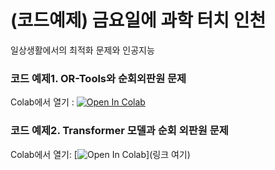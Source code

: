 # (코드예제) 금요일에 과학 터치 인천
일상생활에서의 최적화 문제와 인공지능

### 코드 예제1. OR-Tools와 순회외판원 문제
Colab에서 열기 : [![Open In Colab](https://colab.research.google.com/assets/colab-badge.svg)](https://colab.research.google.com/github/cm8908/ScienceTouch_JibumKim_TSP/blob/main/OR-Tools%E1%84%8B%E1%85%AA%20%E1%84%89%E1%85%AE%E1%86%AB%E1%84%92%E1%85%AC%E1%84%8B%E1%85%AC%E1%84%91%E1%85%A1%E1%86%AB%E1%84%8B%E1%85%AF%E1%86%AB%20%E1%84%86%E1%85%AE%E1%86%AB%E1%84%8C%E1%85%A6/OR-Tools%EC%99%80%20%EC%88%9C%ED%9A%8C%EC%99%B8%ED%8C%90%EC%9B%90%20%EB%AC%B8%EC%A0%9C.ipynb)

### 코드 예제2. Transformer 모델과 순회 외판원 문제
Colab에서 열기: [![Open In Colab](https://colab.research.google.com/assets/colab-badge.svg)](링크 여기)